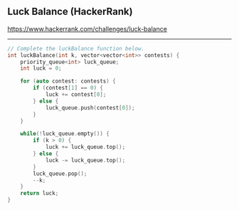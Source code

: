 ## Luck Balance (HackerRank)

<https://www.hackerrank.com/challenges/luck-balance>

---
```C++
// Complete the luckBalance function below.
int luckBalance(int k, vector<vector<int>> contests) {
    priority_queue<int> luck_queue;
    int luck = 0;

    for (auto contest: contests) {
        if (contest[1] == 0) {
            luck += contest[0];
        } else {
            luck_queue.push(contest[0]);
        }
    }

    while(!luck_queue.empty()) {
        if (k > 0) {
            luck += luck_queue.top();
        } else {
            luck -= luck_queue.top();
        }
        luck_queue.pop();
        --k;
    }
    return luck;
}
```
